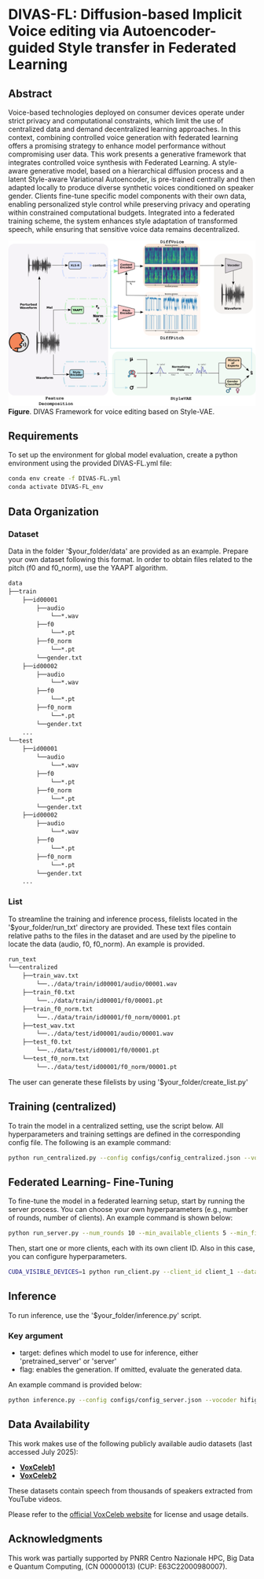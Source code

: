 # DIVAS-FL: Diffusion-based Implicit Voice editing via Autoencoder-guided Style transfer in Federated Learning

##  Abstract
Voice-based technologies deployed on consumer devices operate under strict privacy and computational constraints, which limit the use of centralized data and demand decentralized learning approaches. In this context, combining controlled voice generation with federated learning offers a promising strategy to enhance model performance without compromising user data. This work presents a generative framework that integrates controlled voice synthesis with Federated Learning. A style-aware generative model, based on a hierarchical diffusion process and a latent Style-aware Variational Autoencoder, is pre-trained centrally and then adapted locally to produce diverse synthetic voices conditioned on speaker gender. Clients fine-tune specific model components with their own data, enabling personalized style control while preserving privacy and operating within constrained computational budgets. Integrated into a federated training scheme, the system enhances style adaptation of transformed speech, while ensuring that sensitive voice data remains decentralized.

![Framework](images/DIVAS_framework.png)
**Figure**. DIVAS Framework for voice editing based on Style-VAE.

## Requirements
To set up the environment for global model evaluation, create a python environment using the provided DIVAS-FL.yml file:
```bash
conda env create -f DIVAS-FL.yml
conda activate DIVAS-FL_env
```

## Data Organization
### Dataset
Data in the folder '$your_folder/data' are provided as an example. Prepare your own dataset following this format. In order to obtain files related to the pitch (f0 and f0_norm), use the YAAPT algorithm.
```bash
data
├──train
    ├──id00001
        ├──audio
            └──*.wav
        ├──f0
            └──*.pt 
        ├──f0_norm
            └──*.pt
        └──gender.txt
    ├──id00002
        ├──audio
            └──*.wav
        ├──f0
            └──*.pt
        ├──f0_norm
            └──*.pt
        └──gender.txt
    ...
└──test
    ├──id00001
        └──audio
            └──*.wav
        ├──f0
            └──*.pt
        ├──f0_norm
            └──*.pt
        └──gender.txt
    ├──id00002
        ├──audio
            └──*.wav
        ├──f0
            └──*.pt
        ├──f0_norm
            └──*.pt
        └──gender.txt
    ...
```
### List
To streamline the training and inference process, filelists located in the '$your_folder/run_txt' directory are provided. 
These text files contain relative paths to the files in the dataset and are used by the pipeline to locate the data (audio, f0, f0_norm). An example is provided.
```bash
run_text
└──centralized
    ├──train_wav.txt
        └──../data/train/id00001/audio/00001.wav
    ├──train_f0.txt
        └──../data/train/id00001/f0/00001.pt
    ├──train_f0_norm.txt
        └──../data/train/id00001/f0_norm/00001.pt
    ├──test_wav.txt
        └──../data/test/id00001/audio/00001.wav
    ├──test_f0.txt
        └──../data/test/id00001/f0/00001.pt
    └──test_f0_norm.txt
        └──../data/test/id00001/f0_norm/00001.pt
```
The user can generate these filelists by using '$your_folder/create_list.py'

## Training (centralized)
To train the model in a centralized setting, use the script below.
All hyperparameters and training settings are defined in the corresponding config file.
The following is an example command:

```bash
python run_centralized.py --config configs/config_centralized.json --vocoder hifigan
```

## Federated Learning- Fine-Tuning
To fine-tune the model in a federated learning setup, start by running the server process.
You can choose your own hyperparameters (e.g., number of rounds, number of clients).
An example command is shown below:

```bash
python run_server.py --num_rounds 10 --min_available_clients 5 --min_fit_clients 5 --data_path ./run_txt/server --device cuda:0
```

Then, start one or more clients, each with its own client ID.
Also in this case, you can configure hyperparameters.

```bash
CUDA_VISIBLE_DEVICES=1 python run_client.py --client_id client_1 --data_path ./run_txt --epochs 10
```

## Inference
To run inference, use the '$your_folder/inference.py' script.

### Key argument
* target: defines which model to use for inference, either 'pretrained_server' or 'server'
* flag: enables the generation. If omitted, evaluate the generated data.

An example command is provided below:
```bash
python inference.py --config configs/config_server.json --vocoder hifigan --target server --flag
```

## Data Availability

This work makes use of the following publicly available audio datasets (last accessed July 2025):

- [**VoxCeleb1**](https://www.robots.ox.ac.uk/~vgg/data/voxceleb/vox1.html)
- [**VoxCeleb2**](https://www.robots.ox.ac.uk/~vgg/data/voxceleb/vox2.html)

These datasets contain speech from thousands of speakers extracted from YouTube videos.

Please refer to the [official VoxCeleb website](https://www.robots.ox.ac.uk/~vgg/data/voxceleb/) for license and usage details.

## Acknowledgments
This work was partially supported by PNRR Centro Nazionale HPC, Big Data e Quantum Computing, (CN 00000013) (CUP: E63C22000980007).
